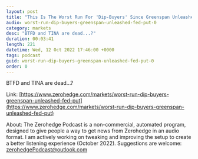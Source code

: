 ```yaml
---
layout: post
title: "This Is The Worst Run For 'Dip-Buyers' Since Greenspan Unleashed The 'Fed Put'"
audio: worst-run-dip-buyers-greenspan-unleashed-fed-put-0
category: markets
desc: "BTFD and TINA are dead...?"
duration: 00:03:41
length: 221
datetime: Wed, 12 Oct 2022 17:46:00 +0000
tags: podcast
guid: worst-run-dip-buyers-greenspan-unleashed-fed-put-0
order: 0
---
```

BTFD and TINA are dead...?

Link: [https://www.zerohedge.com/markets/worst-run-dip-buyers-greenspan-unleashed-fed-put](https://www.zerohedge.com/markets/worst-run-dip-buyers-greenspan-unleashed-fed-put)

About: The Zerohedge Podcast is a non-commercial, automated program, designed to give people a way to get news from Zerohedge in an audio format.  I am actively working on tweaking and improving the setup to create a better listening experience (October 2022).  Suggestions are welcome: [zerohedgePodcast@outlook.com](mailto:zerohedgePodcast@outlook.com)